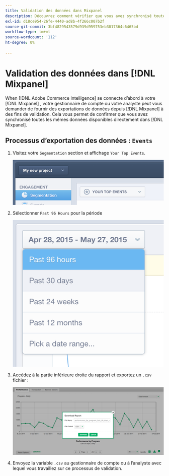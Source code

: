 ```yaml
---
title: Validation des données dans Mixpanel
description: Découvrez comment vérifier que vous avez synchronisé toutes les mêmes données disponibles directement dans Mixpanel.
exl-id: d18ce954-26fe-4440-ad8b-4f266c007b2f
source-git-commit: 3bf4829543579d939d959753eb3017364c6465bd
workflow-type: tm+mt
source-wordcount: '112'
ht-degree: 0%

---
```


# Validation des données dans [!DNL Mixpanel]

When [!DNL Adobe Commerce Intelligence] se connecte d’abord à votre [!DNL Mixpanel] , votre gestionnaire de compte ou votre analyste peut vous demander de fournir des exportations de données depuis [!DNL Mixpanel] à des fins de validation. Cela vous permet de confirmer que vous avez synchronisé toutes les mêmes données disponibles directement dans [!DNL Mixpanel].

## Processus d’exportation des données : `Events`

1. Visitez votre `Segmentation` section et affichage `Your Top Events`.

   ![](../../../assets/your-top-events.png)

1. Sélectionner `Past 96 Hours` pour la période

   ![](../../../assets/past-96-hours.png)

1. Accédez à la partie inférieure droite du rapport et exportez un `.csv` fichier :

   ![](../../../assets/export-csv-mixpanel.png)

1. Envoyez la variable `.csv` au gestionnaire de compte ou à l’analyste avec lequel vous travaillez sur ce processus de validation.
